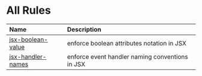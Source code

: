 # All Rules

<!-- begin auto-generated rules list -->

| Name                                                  | Description                                     |
| :---------------------------------------------------- | :---------------------------------------------- |
| [jsx-boolean-value](/docs/rules/jsx-boolean-value.md) | enforce boolean attributes notation in JSX      |
| [jsx-handler-names](/docs/rules/jsx-handler-names.md) | enforce event handler naming conventions in JSX |

<!-- end auto-generated rules list -->

